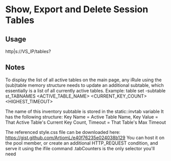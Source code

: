 # Show, Export and Delete Session Tables

## Usage
http|s://VS_IP/tables?

## Notes
To display the list of all active tables on the main page, any iRule using the (sub)table memory structure needs to update an additional subtable, which essentially is a list of all currently active tables.
Example: table set -subtable st\_TABNAMES \<ACTIVE\_TABLE\_NAME\> \<CURRENT\_KEY\_COUNT\> \<HIGHEST\_TIMEOUT\>

 The name of this inventory subtable is stored in the static::invtab variable
 It has the following structure:
 Key Name = Active Table Name, Key Value = That Active Table's Current Key Count, Timeout = That Table's Max Timeout

 The referenced style.css file can be downloaded here: https://gist.github.com/ArtiomL/e40f76235e024038b129
 You can host it on the pool member, or create an additional HTTP_REQUEST condition, and serve it using the ifile command
 .tabCounters is the only selector you'll need

